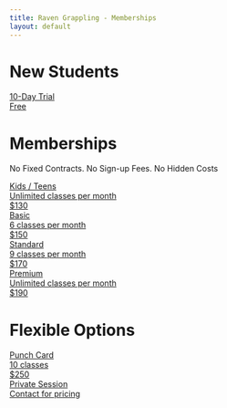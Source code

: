 ```yaml
---
title: Raven Grappling - Memberships
layout: default
---
```


<div class="container py-5 px-4 p-lg-5">
  
  <h1 class="text-center fw-bold">New Students</h1>

  <a href="https://ravengrappling.pushpress.com/landing/plans/plan_a044566e67e52a" class="rg-membership-button rg-membership-button--trial">
    <div class="rg-membership-button-label">10-Day Trial</div>
    <div class="rg-membership-button-desc fw-bold fs-2">
      Free
    </div>
    <div class="rg-membership-button-price"></div>
  </a>
  
  <h1 class="text-center fw-bold my-1">Memberships</h1>
  
  <p class="text-center">
    No Fixed Contracts. No Sign-up Fees. No Hidden Costs
  </p> 
    
  <a href="https://ravengrappling.pushpress.com/open/subscribe/ftxr" class="rg-membership-button rg-membership-button--kids">
    <div class="rg-membership-button-label">Kids / Teens</div>
    <div class="rg-membership-button-desc">
      Unlimited classes per month
    </div>
    <div class="rg-membership-button-price fw-bold">
      $130
    </div>
  </a>
  
  <a href="https://ravengrappling.pushpress.com/landing/plans/plan_5efd1e63945df9" class="rg-membership-button">
    <div class="rg-membership-button-label">Basic</div>
    <div class="rg-membership-button-desc">
      6 classes per month
    </div>
    <div class="rg-membership-button-price fw-bold">
      $150
    </div>
  </a>

  <a href="https://ravengrappling.pushpress.com/open/subscribe/yo0k" class="rg-membership-button rg-membership-button--standard">
    <div class="rg-membership-button-label">Standard</div>
    <div class="rg-membership-button-desc">
      9 classes per month
    </div>
    <div class="rg-membership-button-price fw-bold">
      $170
    </div>
  </a>

  <a href="https://ravengrappling.pushpress.com/open/subscribe/xz81" class="rg-membership-button rg-membership-button--premium">
    <div class="rg-membership-button-label">Premium</div>
    <div class="rg-membership-button-desc">
      Unlimited classes per month
    </div>
    <div class="rg-membership-button-price fw-bold">
      $190
    </div>
  </a>

  <h1 class="text-center fw-bold">Flexible Options</h1>

  <a href="https://ravengrappling.pushpress.com/open/subscribe/xlfv" class="rg-membership-button rg-membership-button--flex">
    <div class="rg-membership-button-label">Punch Card</div>
    <div class="rg-membership-button-desc">
      10 classes   
    </div>
    <div class="rg-membership-button-price fw-bold">
      $250
    </div>
  </a>

  <a href="/contact-us" class="rg-membership-button rg-membership-button--private">
    <div class="rg-membership-button-label">Private Session</div>
    <div class="rg-membership-button-desc">
      Contact for pricing
    </div>
    <div class="rg-membership-button-price"></div>
  </a>

</div>
